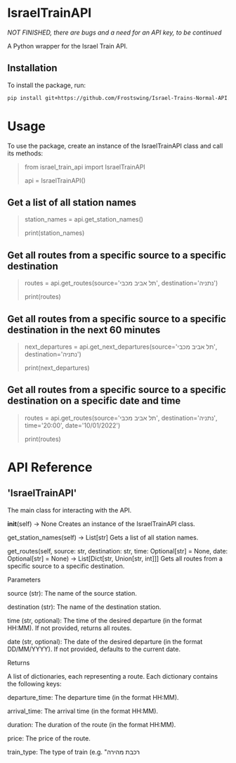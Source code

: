 # IsraelTrainAPI

*NOT FINISHED, there are bugs and a need for an API key, to be continued*


A Python wrapper for the Israel Train API.

## Installation

To install the package, run:

```bash
pip install git+https://github.com/Frostswing/Israel-Trains-Normal-API.git
```

# Usage
To use the package, create an instance of the IsraelTrainAPI class and call its methods:

> from israel_train_api import IsraelTrainAPI
> 
> api = IsraelTrainAPI()

## Get a list of all station names
> station_names = api.get_station_names()
> 
> print(station_names)


## Get all routes from a specific source to a specific destination
> routes = api.get_routes(source='תל אביב מכבי', destination='נתניה')
>
> print(routes)

## Get all routes from a specific source to a specific destination in the next 60 minutes
> next_departures = api.get_next_departures(source='תל אביב מכבי', destination='נתניה')
> 
> print(next_departures)

## Get all routes from a specific source to a specific destination on a specific date and time
> routes = api.get_routes(source='תל אביב מכבי', destination='נתניה', time='20:00', date='10/01/2022')
>
> print(routes)

# API Reference
## 'IsraelTrainAPI'
The main class for interacting with the API.

__init__(self) -> None
Creates an instance of the IsraelTrainAPI class.

get_station_names(self) -> List[str]
Gets a list of all station names.

get_routes(self, source: str, destination: str, time: Optional[str] = None, date: Optional[str] = None) -> List[Dict[str, Union[str, int]]]
Gets all routes from a specific source to a specific destination.

Parameters

source (str): The name of the source station.

destination (str): The name of the destination station.

time (str, optional): The time of the desired departure (in the format HH:MM). If not provided, returns all routes.

date (str, optional): The date of the desired departure (in the format DD/MM/YYYY). If not provided, defaults to the current date.

Returns

A list of dictionaries, each representing a route. Each dictionary contains the following keys:

departure_time: The departure time (in the format HH:MM).

arrival_time: The arrival time (in the format HH:MM).

duration: The duration of the route (in the format HH:MM).

price: The price of the route.

train_type: The type of train (e.g. "רכבת מהירה
